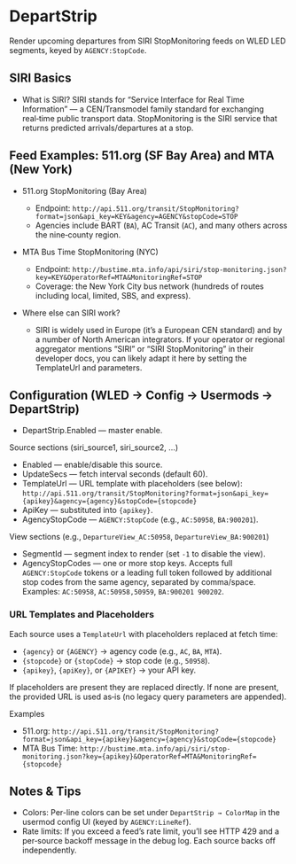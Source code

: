 # DepartStrip

Render upcoming departures from SIRI StopMonitoring feeds on WLED LED
segments, keyed by `AGENCY:StopCode`.

## SIRI Basics

- What is SIRI? SIRI stands for “Service Interface for Real Time
  Information” — a CEN/Transmodel family standard for exchanging
  real‑time public transport data. StopMonitoring is the SIRI service
  that returns predicted arrivals/departures at a stop.

## Feed Examples: 511.org (SF Bay Area) and MTA (New York)

- 511.org StopMonitoring (Bay Area)
  - Endpoint: `http://api.511.org/transit/StopMonitoring?format=json&api_key=KEY&agency=AGENCY&stopCode=STOP`
  - Agencies include BART (`BA`), AC Transit (`AC`), and many others across the nine‑county region.

- MTA Bus Time StopMonitoring (NYC)
  - Endpoint: `http://bustime.mta.info/api/siri/stop-monitoring.json?key=KEY&OperatorRef=MTA&MonitoringRef=STOP`
  - Coverage: the New York City bus network (hundreds of routes
    including local, limited, SBS, and express).

- Where else can SIRI work?
  - SIRI is widely used in Europe (it’s a European CEN standard) and
    by a number of North American integrators. If your operator or
    regional aggregator mentions “SIRI” or “SIRI StopMonitoring” in
    their developer docs, you can likely adapt it here by setting the
    TemplateUrl and parameters.

## Configuration (WLED → Config → Usermods → DepartStrip)

- DepartStrip.Enabled — master enable.

Source sections (siri_source1, siri_source2, …)
- Enabled — enable/disable this source.
- UpdateSecs — fetch interval seconds (default 60).
- TemplateUrl — URL template with placeholders (see below):
  `http://api.511.org/transit/StopMonitoring?format=json&api_key={apikey}&agency={agency}&stopCode={stopcode}`
- ApiKey — substituted into `{apikey}`.
- AgencyStopCode — `AGENCY:StopCode` (e.g., `AC:50958`, `BA:900201`).

View sections (e.g., `DepartureView_AC:50958`, `DepartureView_BA:900201`)
- SegmentId — segment index to render (set `-1` to disable the view).
- AgencyStopCodes — one or more stop keys. Accepts full
  `AGENCY:StopCode` tokens or a leading full token followed by
  additional stop codes from the same agency, separated by
  comma/space. Examples: `AC:50958`, `AC:50958,50959`, `BA:900201
  900202`.

### URL Templates and Placeholders

Each source uses a `TemplateUrl` with placeholders replaced at fetch time:
- `{agency}` or `{AGENCY}` → agency code (e.g., `AC`, `BA`, `MTA`).
- `{stopcode}` or `{stopCode}` → stop code (e.g., `50958`).
- `{apikey}`, `{apiKey}`, or `{APIKEY}` → your API key.

If placeholders are present they are replaced directly. If none are
present, the provided URL is used as‑is (no legacy query parameters
are appended).

Examples
- 511.org:
  `http://api.511.org/transit/StopMonitoring?format=json&api_key={apikey}&agency={agency}&stopCode={stopcode}`
- MTA Bus Time:
  `http://bustime.mta.info/api/siri/stop-monitoring.json?key={apikey}&OperatorRef=MTA&MonitoringRef={stopcode}`

## Notes & Tips

- Colors: Per-line colors can be set under `DepartStrip → ColorMap` in the
  usermod config UI (keyed by `AGENCY:LineRef`).
- Rate limits: If you exceed a feed’s rate limit, you’ll see HTTP 429
  and a per‑source backoff message in the debug log. Each source backs
  off independently.
